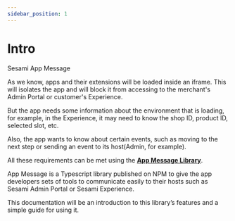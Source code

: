 ```yaml
---
sidebar_position: 1
---
```


# Intro
Sesami App Message

As we know, apps and their extensions will be loaded inside an iframe. This will isolates the app and will block it from accessing to the merchant's Admin Portal or customer's Experience.

But the app needs some information about the environment that is loading, for example, in the Experience, it may need to know the shop ID, product ID, selected slot, etc.

Also, the app wants to know about certain events, such as moving to the next step or sending an event to its host(Admin, for example).

All these requirements can be met using the <a href="https://www.npmjs.com/package/@sesamiapp/app-message"><b>App Message Library</b></a>.

App Message is a Typescript library published on NPM to give the app developers sets of tools to communicate easily to their hosts such as Sesami Admin Portal or Sesami Experience.

This documentation will be an introduction to this library’s features and a simple guide for using it.
